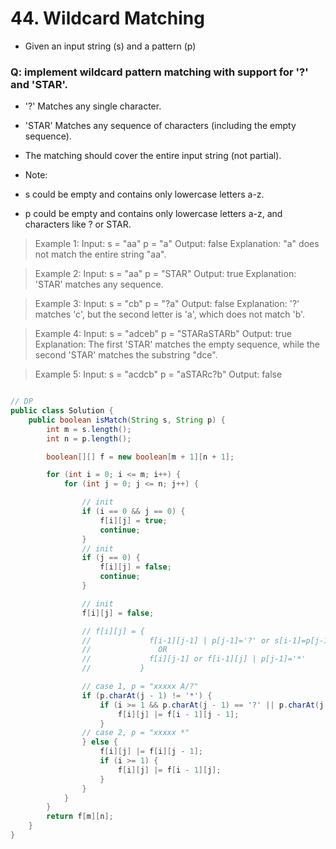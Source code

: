 # 44. Wildcard Matching
- Given an input string (s) and a pattern (p)
### Q: implement wildcard pattern matching with support for '?' and 'STAR'.

- '?' Matches any single character.
- 'STAR' Matches any sequence of characters (including the empty sequence).
- The matching should cover the entire input string (not partial).

- Note:

- s could be empty and contains only lowercase letters a-z.
- p could be empty and contains only lowercase letters a-z, and characters like ? or STAR.

> Example 1:
> Input:
> s = "aa"
> p = "a"
> Output: false
> Explanation: "a" does not match the entire string "aa".

> Example 2:
> Input:
> s = "aa"
> p = "STAR"
> Output: true
> Explanation: 'STAR' matches any sequence.

> Example 3:
> Input:
> s = "cb"
> p = "?a"
> Output: false
> Explanation: '?' matches 'c', but the second letter is 'a', which does not match 'b'.

> Example 4:
> Input:
> s = "adceb"
> p = "STARaSTARb"
> Output: true
> Explanation: The first 'STAR' matches the empty sequence, while the second 'STAR' matches the substring "dce".

> Example 5:
> Input:
> s = "acdcb"
> p = "aSTARc?b"
> Output: false

```java

// DP
public class Solution {
    public boolean isMatch(String s, String p) {
		int m = s.length();
		int n = p.length();

		boolean[][] f = new boolean[m + 1][n + 1];

		for (int i = 0; i <= m; i++) {
			for (int j = 0; j <= n; j++) {

				// init
				if (i == 0 && j == 0) {
					f[i][j] = true;
					continue;
				}
				// init
				if (j == 0) {
					f[i][j] = false;
					continue;
				}

				// init
				f[i][j] = false;

				// f[i][j] = {
				//             f[i-1][j-1] | p[j-1]='?' or s[i-1]=p[j-1]
				//               OR
				//             f[i][j-1] or f[i-1][j] | p[j-1]='*'
				//           }

				// case 1, p = "xxxxx A/?"
				if (p.charAt(j - 1) != '*') {
					if (i >= 1 && p.charAt(j - 1) == '?' || p.charAt(j - 1) == s.charAt(i - 1)) {
						f[i][j] |= f[i - 1][j - 1];
					}
				// case 2, p = "xxxxx *"
				} else {
					f[i][j] |= f[i][j - 1];
					if (i >= 1) {
						f[i][j] |= f[i - 1][j];
					}
				}
			}
		}
		return f[m][n];
	}
}
```
